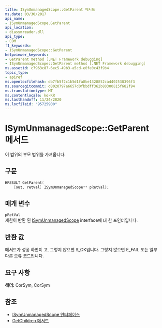 ```yaml
---
title: ISymUnmanagedScope::GetParent 메서드
ms.date: 03/30/2017
api_name:
- ISymUnmanagedScope.GetParent
api_location:
- diasymreader.dll
api_type:
- COM
f1_keywords:
- ISymUnmanagedScope::GetParent
helpviewer_keywords:
- GetParent method [.NET Framework debugging]
- ISymUnmanagedScope::GetParent method [.NET Framework debugging]
ms.assetid: c7963c87-6ec5-49b3-a5cd-e0fe0c43f9b4
topic_type:
- apiref
ms.openlocfilehash: db7fb5f2c1b5d1fa8be1328852ca4402538396f3
ms.sourcegitcommit: d8020797a6657d0fbbdff362b80300815f682f94
ms.translationtype: MT
ms.contentlocale: ko-KR
ms.lasthandoff: 11/24/2020
ms.locfileid: "95725900"
---
```

# <a name="isymunmanagedscopegetparent-method"></a>ISymUnmanagedScope::GetParent 메서드

이 범위의 부모 범위를 가져옵니다.  
  
## <a name="syntax"></a>구문  
  
```cpp  
HRESULT GetParent(  
    [out, retval] ISymUnmanagedScope** pRetVal);  
```  
  
## <a name="parameters"></a>매개 변수  

 `pRetVal`  
 제한이 반환 된 [ISymUnmanagedScope](isymunmanagedscope-interface.md) interface에 대 한 포인터입니다.  
  
## <a name="return-value"></a>반환 값  

 메서드가 성공 하면이 고, 그렇지 않으면 S_OK입니다. 그렇지 않으면 E_FAIL 또는 일부 다른 오류 코드입니다.  
  
## <a name="requirements"></a>요구 사항  

 **헤더:** CorSym, CorSym  
  
## <a name="see-also"></a>참조

- [ISymUnmanagedScope 인터페이스](isymunmanagedscope-interface.md)
- [GetChildren 메서드](isymunmanagedscope-getchildren-method.md)

